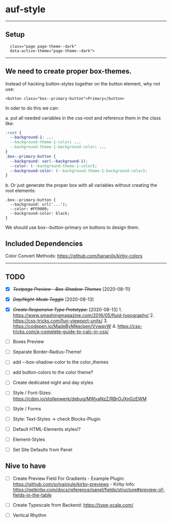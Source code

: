 # auf-style

- - - - - - - - - - - - - - - - - - - - - - - - - - - - - - - - - - - - -

## Setup

```<body 
  class="page page-theme--dark" 
  data-active-theme="page-theme--dark">
```
- - - - - - - - - - - - - - - - - - - - - - - - - - - - - - - - - - - - -

## We need to create proper box-themes.

Instead of hacking button-styles together on the button element, why not use:

```<button class="box--primary-button">Primary</button>```

In oder to do this we can:

a. put all needed variables in the css-root and reference them in the class like:

```css
:root {
  --background-1: ...
  --background-theme-1-color: ...
  --background-theme-1-background-color: ...
}
.box--primary-button {
  --background: var(--background-1);
  --color: (--background-theme-1-color);
  --background-color: (--background-theme-1-background-color);
}
```

b. Or just generate the proper box with all variables without creating the root elements:

```
.box--primary-button {
  --background: url('...');
  --color: #FF0000;
  --background-color: black;
}
```

We should use box--button-primary on buttons to design them.

## Included Dependencies

Color Convert Methods:
<https://github.com/hananils/kirby-colors>

- - - - - - - - - - - - - - - - - - - - - - - - - - - - - - - - - - - - -

## TODO

* [X] ~~*Testpage Preview - Box-Shadow-Themes*~~ [2020-08-11]

* [X] ~~*Day/Night-Mode Toggle*~~ [2020-08-13]

* [X] ~~*Create Responsive Type Prototype:*~~ [2020-08-13] 
      1. <https://www.smashingmagazine.com/2016/05/fluid-typography/>
      2. <https://css-tricks.com/fun-viewport-units/>
      3. <https://codepen.io/MadeByMike/pen/VvwqvW>
      4. <https://css-tricks.com/a-complete-guide-to-calc-in-css/>

* [ ] Boxes Preview

* [ ] Separate Border-Radius-Theme!

* [ ] add --box-shadow-color to the color_themes

* [ ] add button-colors to the color theme?

* [ ] Create dedicated night and day styles

* [ ] Style / Font-Sizes: <https://cdpn.io/stollenwerk/debug/MWyaNzZ/RBrOJXnGzEWM>

* [ ] Style / Forms

* [ ] Style: Text-Styles -> check Blocks-Plugin

* [ ] Default HTML-Elements styles!?

* [ ] Element-Styles

* [ ] Set Site Defaults from Panel

## Nive to have

* [ ] Create Preview Field For Gradients
      - Example Plugin: <https://github.com/sylvainjule/kirby-previews>
      - Kirby Info: <https://getkirby.com/docs/reference/panel/fields/structure#preview-of-fields-in-the-table>

* [ ] Create Typescale from Backend: <https://type-scale.com/>

* [ ] Vertical Rhythm
